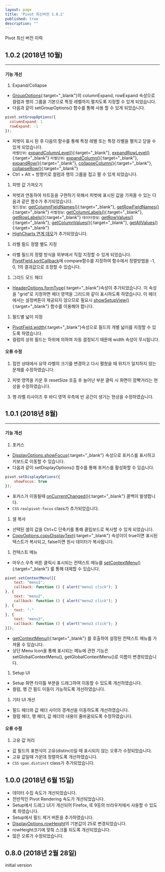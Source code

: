 ```yaml
---
layout: page
title: 'Pivot 최신버전 1.0.2'
published: true
description: ""
---
```


Pivot 최신 버전 이력


## 1.0.2 (2018년 10월)

---

#### 기능 개선

1. Expand/Collapse
  - [GroupOptions](http://help.realgrid.com/pivotApi/types/GroupOptions/){:target="_blank"}의 columnExpand, rowExpand 속성으로 컬럼과 행의 그룹을 기본으로 특정 레벨까지 펼치도록 지정할 수 있게 되었습니다.
  - 다음과 같이 setGroupOptions() 함수를 통해 사용 할 수 있게 되었습니다.
```js
pivot.setGroupOptions({
  columnExpand: 1
  rowExpand: -1
});
```
  - 피벗이 표시 된 후 다음의 함수를 통해 특정 레벨 또는 특정 라벨을 펼치고 닫을 수 있게 되었습니다.  
    `레벨단위`: [expandColumnLevel()](http://help.realgrid.com/pivotApi/RealPivot/expandColumnLevel/){:target="_blank"}, [expandRowLevel()](http://help.realgrid.com/pivotApi/RealPivot/expandRowLevel/){:target="_blank"}
    `라벨단위`: [expandColumn()](http://help.realgrid.com/pivotApi/RealPivot/expandColumn/){:target="_blank"}, [expandRow()](http://help.realgrid.com/pivotApi/RealPivot/expandRow/){:target="_blank"}, [collapseColumn()](http://help.realgrid.com/pivotApi/RealPivot/collapseColumn/){:target="_blank"}, [collapseRow()](http://help.realgrid.com/pivotApi/RealPivot/collapseRow/){:target="_blank"}
  - Ctrl + Alt + 방향키로 컬럼과 행의 그룹을 접고 펼 수 있게 되었습니다.

1. 피벗 값 가져오기
  - 피벗과 연동하여 차트등을 구현하기 위해서 피벗에 표시된 값을 가져올 수 있는 다음과 같은 함수가 추가되었습니다.  
    `필드정보`: [getColumnFieldNames()](http://help.realgrid.com/pivotApi/RealPivot/getColumnFieldNames/){:target="_blank"}, [getRowFieldNames()](http://help.realgrid.com/pivotApi/RealPivot/getRowFieldNames/){:target="_blank"}
    `라벨정보`: [getColumnLabels()](http://help.realgrid.com/pivotApi/RealPivot/getColumnLabels/){:target="_blank"}, [getRowLabels()](http://help.realgrid.com/pivotApi/RealPivot/getRowLabels/){:target="_blank"}
    `데이터정보`: [getRowValues()](http://help.realgrid.com/pivotApi/RealPivot/getRowValues/){:target="_blank"}, [getColumnValues()](http://help.realgrid.com/pivotApi/RealPivot/getColumnValues/){:target="_blank"}, [getAllValues()](http://help.realgrid.com/pivotApi/RealPivot/getAllValues/){:target="_blank"}
  - [HighCharts 연계 데모](/Pivot/PivotHighCharts/)가 추가되었습니다.

1. 라벨 필드 정렬 별도 지정
  - 라벨 필드의 정렬 방식을 외부에서 직접 지정할 수 있게 되었습니다. [PivotField.sortCallback](http://help.realgrid.com/pivotApi/types/PivotField/#sortCallback)에 compare함수를 지정하여 함수에서 정렬방법을 -1, 0, 1의 결과값으로 조정할 수 있습니다. 

1. 그리드 모드 헤더
  - [HeaderOptions.formType](http://help.realgrid.com/pivotApi/types/HeaderOptions/){:target="_blank"}속성이 추가되었습니다. 이 속성을 "grid"로 지정하면 헤더 영역을 그리드와 같이 표시하도록 하였습니다. 이 헤더에서는 설정버튼이 제공되지 않으므로 필요시 [showSetupView()](http://help.realgrid.com/pivotApi/RealPivot/showSetupView/){:target="_blank"} 함수를 이용해야 합니다.

1. 필드별 넓이 지정
  -  [PivotField.width](http://help.realgrid.com/pivotApi/types/PivotField/#width){:target="_blank"}속성으로 필드의 개별 넓이를 지정할 수 있도록 하였습니다.
  - 컬럼의 상위 필드는 하위에 의하여 자동 결정되기 때문에 width 속성이 무시됩니다.


#### 오류 수정

1. 접힌 상태에서 요약 라벨의 크기를 변경하고 다시 펼쳤을 때 위치가 일치하지 않는 문제를 수정하였습니다.

1. 피벗 영역을 키운 후 resetSize 호출 후 늘어난 부분 클릭 시 화면이 깜빡거리는 현상을 수정하였습니다.

1. 행 라벨 리사이즈 후 바디 영역 우측에 빈 공간이 생기는 현상을 수정하였습니다.


## 1.0.1 (2018년 8월)

---

#### 기능 개선

1. 포커스
  - [DisplayOptions.showFocus](http://help.realgrid.com/pivotApi/types/DisplayOptions/){:target="_blank"} 속성으로 포커스를 표시하고 키보드로 이동할 수 있습니다.
  - 다음과 같이 setDisplayOptions() 함수를 통해 포커스를 활성화할 수 있습니다.
```js
pivot.setDisplayOptions({
	showFocus: true
});
```
  - 포커스가 이동될때 [onCurrentChanged()](http://help.realgrid.com/pivotApi/RealPivot/onCurrentChanged/){:target="_blank"}  콜백이 발생합니다.  
  - `CSS` `realpivot-focus` class가 추가되었습니다.

1. 셀 복사
  - 선택된 셀의 값을 Ctrl+C 단축키를 통해 클립보드로 복사할 수 있게 되었습니다.
  - [CopyOptions.copyDisplayText](http://help.realgrid.com/pivotApi/types/CopyOptions/){:target="_blank"}  속성이이 true이면 표시된 텍스트가 복사되고, false이면 원시 데이터가 복사됩니다.

1. 컨텍스트 메뉴
  - 마우스 우측 버튼 클릭시 표시되는 컨텍스트 메뉴를 [setContextMenu()](http://help.realgrid.com/pivotApi/RealPivot/setContextMenu/){:target="_blank"} 를 통해 대체할 수 있습니다.
```js
pivot.setContextMenu([{
    text: "menu1",
    callback: function () { alert("menu1 click"); }
}, {
    text: "menu2",
    callback: function () { alert("menu2 click"); }
}, {
    text: "-"
}, {
    text: "menu3",
    callback: function () { alert("menu3 click"); }
}]);
```  
  - [getContextMenu()](http://help.realgrid.com/pivotApi/RealPivot/getContextMenu/){:target="_blank"} 를 호출하여 설정된 컨텍스트 메뉴를 가져올 수 있습니다.
  - 상단 Menu Icon을 통해 표시되는 메뉴에 관한 기능은 setGlobalContextMenu(), getGlobalContextMenu()로 이름이 변경되었습니다.
  
1. Setup UI
  - Setup 화면 타이틀 부분을 드래그하여 이동할 수 있도록 개선하였습니다.
  - 컬럼, 행 간 필드 이동이 가능하도록 개선하였습니다.

1. 기타 UI 개선
  - 필드 헤더와 값 헤더 사이의 경계선을 이동하도록 개선하였습니다.
  - 컬럼 헤더, 행 헤더, 값 헤더의 내용이 줄바꿈되도록 수정하였습니다.

#### 오류 수정

1. 고유 값 처리
  - 값 필드의 표현식이 고유(distinct)일 때 표시되지 않는 오류가 수정되었습니다.
  - 고유 값일때 가운데 정렬하도록 개선하였습니다.
  - `CSS` `span.distinct` class가 추가되었습니다.

  
## 1.0.0 (2018년 6월 15일)

- 데이터 수집 속도가 개선되었습니다.
- 전반적인 Pivot Rendering 속도가 개선되었습니다.
- Setup에서 드래그 UI가 개선되어 Firefox, IE 9등의 브라우저에서 사용할 수 있도록 하였습니다.
- Setup에서 필드 제거 버튼을 추가하였습니다.
- [DisplayOptions.rowHeight](http://help.realgrid.com/pivotApi/types/DisplayOptions/)의 기본값이 25로 변경되었습니다.
- rowHeight크기에 맞춰 스크롤 되도록 개선되었습니다.
- 많은 오류가 수정되었습니다.

## 0.8.0 (2018년 2월 28일)

 initial version